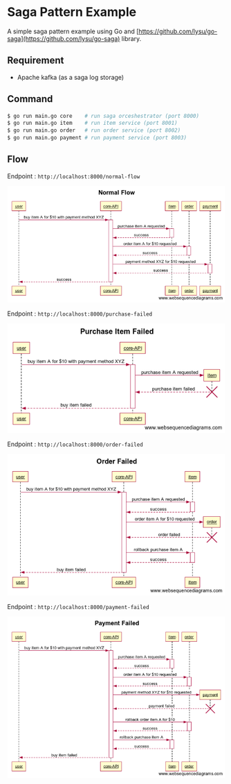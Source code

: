 # Saga Pattern Example

A simple saga pattern example using Go and [https://github.com/lysu/go-saga](https://github.com/lysu/go-saga) library.

## Requirement

- Apache kafka (as a saga log storage)

## Command

```bash
$ go run main.go core    # run saga orceshestrator (port 8000)
$ go run main.go item    # run item service (port 8001)
$ go run main.go order   # run order service (port 8002)
$ go run main.go payment # run payment service (port 8003)
```

## Flow

Endpoint : `http://localhost:8000/normal-flow`

![normal flow](./_img/normal_flow.png)  

Endpoint : `http://localhost:8000/purchase-failed`

![purchase item failed](./_img/purchase_item_failed.png)  

Endpoint : `http://localhost:8000/order-failed`

![order failed](./_img/order_failed.png)  

Endpoint : `http://localhost:8000/payment-failed`

![payment_failed](./_img/payment_failed.png)  